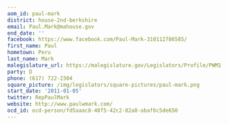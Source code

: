 ```yaml
---
aom_id: paul-mark
district: house-2nd-berkshire
email: Paul.Mark@mahouse.gov
end_date: ''
facebook: https://www.facebook.com/Paul-Mark-310112786585/
first_name: Paul
hometown: Peru
last_name: Mark
malegislature_url: https://malegislature.gov/Legislators/Profile/PWM1
party: D
phone: (617) 722-2304
square_picture: /img/legislators/square-pictures/paul-mark.png
start_date: '2011-01-05'
twitter: RepPaulMark
website: http://www.paulwmark.com/
ocd_id: ocd-person/fd5aaac8-48f5-42c2-82a8-abaf6c5de650
---
```

